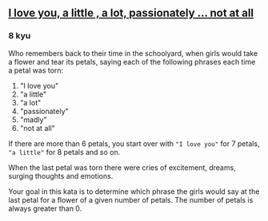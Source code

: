 <h2><a href=https://www.codewars.com/kata/57f24e6a18e9fad8eb000296/train/python target="_blank">I love you,  a little ,  a lot,  passionately ... not at all</a></h2><h3>8 kyu</h3><p>Who remembers back to their time in the schoolyard, when girls would take a flower and tear its petals, saying each of the following phrases each time a petal was torn:</p><ol><li>"I love you"</li><li>"a little"</li><li>"a lot"</li><li>"passionately"</li><li>"madly"</li><li>"not at all"</li></ol><p>If there are more than 6 petals, you start over with <code>"I love you"</code> for 7 petals, <code>"a little"</code> for 8 petals and so on.</p><p>When the last petal was torn there were cries of excitement, dreams, surging thoughts and emotions.</p><p>Your goal in this kata is to determine which phrase the girls would say at the last petal for a flower of a given number of petals. The number of petals is always greater than 0.</p>
